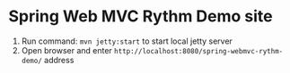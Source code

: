 # Spring Web MVC Rythm Demo site

1. Run command: `mvn jetty:start` to start local jetty server
2. Open browser and enter `http://localhost:8080/spring-webmvc-rythm-demo/` address
